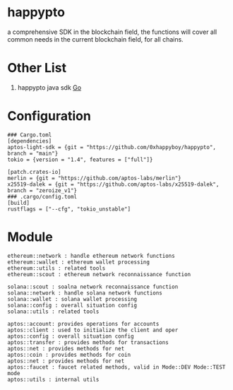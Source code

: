 # happypto
a comprehensive SDK in the blockchain field, the functions will cover all common needs in the current blockchain field, for all chains. 
# Other List
1. happypto java sdk [Go](https://github.com/0xhappyboy/happypto-j/tree/main)
# Configuration
```
### Cargo.toml
[dependencies]
aptos-light-sdk = {git = "https://github.com/0xhappyboy/happypto", branch = "main"}
tokio = {version = "1.4", features = ["full"]}

[patch.crates-io]
merlin = {git = "https://github.com/aptos-labs/merlin"}
x25519-dalek = {git = "https://github.com/aptos-labs/x25519-dalek", branch = "zeroize_v1"}
### .cargo/config.toml
[build]
rustflags = ["--cfg", "tokio_unstable"]
```
# Module
```
ethereum::network : handle ethereum network functions
ethereum::wallet : ethereum wallet processing
ethereum::utils : related tools
ethereum::scout : ethereum network reconnaissance function

solana::scout : soalna network reconnaissance function
solana::network : handle solana network functions
solana::wallet : solana wallet processing
solana::config : overall situation config
solana::utils : related tools

aptos::account: provides operations for accounts
aptos::client : used to initialize the client and oper
aptos::config : overall situation config
aptos::transfer : provides methods for transactions
aptos::net : provides methods for net
aptos::coin : provides methods for coin
aptos::net : provides methods for net
aptos::faucet : faucet related methods, valid in Mode::DEV Mode::TEST mode
aptos::utils : internal utils
```